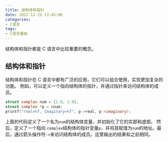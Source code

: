 ```yaml
---
title: 结构体和指针
date: 2022-12-25 13:45:00
categories:
- C语言
tags:
- C语言基础
---
```


结构体和指针都是 C 语言中比较重要的概念。

## 结构体和指针

结构体和指针在 C 语言中都有广泛的应用，它们可以组合使用，实现更加复杂的功能。
例如，可以定义一个指向结构体的指针，并通过指针来访问结构体的成员。

```c
struct complex num = {1.0, 2.0};
struct complex *p = &num;
printf("real=%f, imaginary=%f", p->real, p->imaginary);
```

上面的代码定义了一个名为`num`的结构体变量，并初始化了它的实部和虚部。
然后，定义了一个指向 `complex`结构体的指针变量`p`，并将其赋值为`num`的地址。最后，通过箭头操作符`->`来访问结构体的成员。这里输出的结果和之前相同。